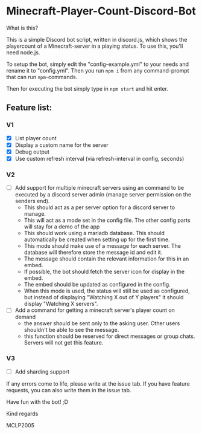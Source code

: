 # Minecraft-Player-Count-Discord-Bot

What is this?

This is a simple Discord bot script, written in discord.js, which shows the playercount of a Minecraft-server in a playing status.
To use this, you'll need node.js.

To setup the bot, simply edit the "config-example.yml" to your needs and rename it to "config.yml".
Then you run `npm i` from any command-prompt that can run `npm`-commands.

Then for executing the bot simply type in `npm start` and hit enter.



## Feature list:
### V1
* [x] List player count
* [x] Display a custom name for the server
* [x] Debug output
* [x] Use custom refresh interval (via refresh-interval in config, seconds)

### V2
* [ ] Add support for multiple minecraft servers using an command to be executed by a discord server admin (manage server permission on the senders end).
    * This should act as a per server option for a discord server to manage.
    * This will act as a mode set in the config file. The other config parts will stay for a demo of the app
    * This should work using a mariadb database. This should automatically be created when setting up for the first time.
    * This mode should make use of a message for each server. The database will therefore store the message id and edit it.
    * The message should contain the relevant information for this in an embed.
    * If possible, the bot should fetch the server icon for display in the embed.
    * The embed should be updated as configured in the config.
    * When this mode is used, the status will still be used as configured, but instead of displaying "Watching X out of Y players" it should display "Watching X servers".
* [ ] Add a command for getting a minecraft server's player count on demand
    * the answer should be sent only to the asking user. Other users shouldn't be able to see the message.
    * this function should be reserved for direct messages or group chats. Servers will not get this feature.
### V3
* [ ] Add sharding support



If any errors come to life, please write at the issue tab.
If you have feature requests, you can also write them in the issue tab.


Have fun with the bot! ;D


Kind regards

MCLP2005
